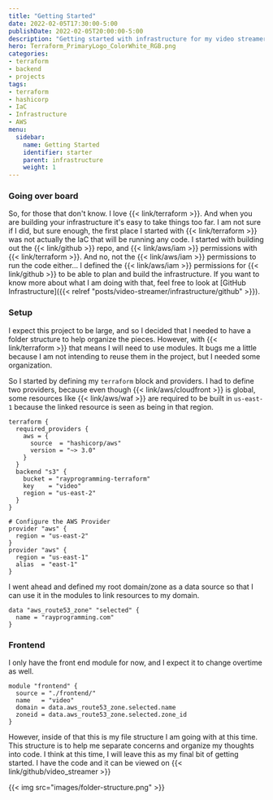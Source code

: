 ```yaml
---
title: "Getting Started"
date: 2022-02-05T17:30:00-5:00
publishDate: 2022-02-05T20:00:00-5:00
description: "Getting started with infrastructure for my video streamer project"
hero: Terraform_PrimaryLogo_ColorWhite_RGB.png
categories:
- terraform
- backend
- projects
tags:
- terraform
- hashicorp
- IaC
- Infrastructure
- AWS
menu:
  sidebar:
    name: Getting Started
    identifier: starter
    parent: infrastructure
    weight: 1
---
```


### Going over board
So, for those that don't know. I love {{< link/terraform >}}. And when you are building your infrastructure it's easy to take things too far. I am not sure if I did, but sure enough, the first place I started with {{< link/terraform >}} was not actually the IaC that will be running any code. I started with building out the {{< link/github  >}} repo, and {{< link/aws/iam >}} permissions with {{< link/terraform >}}. And no, not the {{< link/aws/iam >}} permissions to run the code either... I defined the {{< link/aws/iam >}} permissions for {{< link/github  >}} to be able to plan and build the infrastructure. If you want to know more about what I am doing with that, feel free to look at [GitHub Infrastructure]({{< relref "posts/video-streamer/infrastructure/github" >}}).

### Setup
I expect this project to be large, and so I decided that I needed to have a folder structure to help organize the pieces. However, with {{< link/terraform >}} that means I will need to use modules. It bugs me a little because I am not intending to reuse them in the project, but I needed some organization.

So I started by defining my `terraform` block and providers. I had to define two providers, because even though {{< link/aws/cloudfront >}} is global, some resources like {{< link/aws/waf >}} are required to be built in `us-east-1` because the linked resource is seen as being in that region.

```hcl
terraform {
  required_providers {
    aws = {
      source  = "hashicorp/aws"
      version = "~> 3.0"
    }
  }
  backend "s3" {
    bucket = "rayprogramming-terraform"
    key    = "video"
    region = "us-east-2"
  }
}

# Configure the AWS Provider
provider "aws" {
  region = "us-east-2"
}
provider "aws" {
  region = "us-east-1"
  alias  = "east-1"
}
```

I went ahead and defined my root domain/zone as a data source so that I can use it in the modules to link resources to my domain.

```hcl
data "aws_route53_zone" "selected" {
  name = "rayprogramming.com"
}
```

### Frontend
I only have the front end module for now, and I expect it to change overtime as well.

```hcl
module "frontend" {
  source = "./frontend/"
  name   = "video"
  domain = data.aws_route53_zone.selected.name
  zoneid = data.aws_route53_zone.selected.zone_id
}
```

However, inside of that this is my file structure I am going with at this time. This structure is to help me separate concerns and organize my thoughts into code. I think at this time, I will leave this as my final bit of getting started. I have the code and it can be viewed on {{< link/github/video_streamer >}}

{{< img src="images/folder-structure.png" >}}
